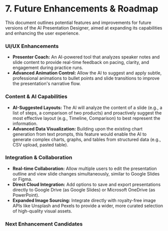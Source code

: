 # 7. Future Enhancements & Roadmap

This document outlines potential features and improvements for future versions of the AI Presentation Designer, aimed at expanding its capabilities and enhancing the user experience.

### UI/UX Enhancements

*   **Presenter Coach:** An AI-powered tool that analyzes speaker notes and slide content to provide real-time feedback on pacing, clarity, and engagement during practice runs.
*   **Advanced Animation Control:** Allow the AI to suggest and apply subtle, professional animations to bullet points and slide transitions to improve the presentation's narrative flow.

### Content & AI Capabilities

*   **AI-Suggested Layouts:** The AI will analyze the content of a slide (e.g., a list of steps, a comparison of two products) and proactively suggest the most effective layout (e.g., Timeline, Comparison) to best represent the information.
*   **Advanced Data Visualization:** Building upon the existing chart generation from text prompts, this feature would enable the AI to generate complex charts, graphs, and tables from structured data (e.g., CSV upload, pasted table).

### Integration & Collaboration

*   **Real-time Collaboration:** Allow multiple users to edit the presentation outline and view slide changes simultaneously, similar to Google Slides or Figma.
*   **Direct Cloud Integration:** Add options to save and export presentations directly to Google Drive (as Google Slides) or Microsoft OneDrive (as PowerPoint).
*   **Expanded Image Sourcing:** Integrate directly with royalty-free image APIs like Unsplash and Pexels to provide a wider, more curated selection of high-quality visual assets.

### Next Enhancement Candidates
